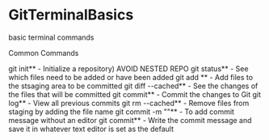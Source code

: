 # GitTerminalBasics
basic terminal commands

Common Commands

git init** - Initialize a repository) AVOID NESTED REPO
git status** - See which files need to be added or have been added
git add <filename>** - Add files to the stsaging area to be committed
git diff --cached** - See the changes of the files that will be committed
git commit** - Commit the changes to Git
git log** - View all previous commits
git rm --cached** - Remove files from staging by adding the file name
git commit -m ""** - To add commit message without an editor
git commit** - Write the commit message and save it in whatever text editor is set as the default
